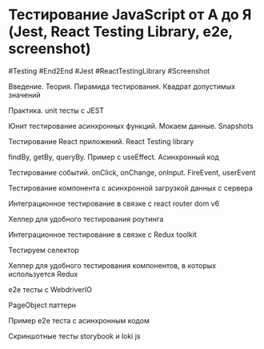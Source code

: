 # Тестирование JavaScript от А до Я (Jest, React Testing Library, e2e, screenshot)
#Testing #End2End #Jest #ReactTestingLibrary #Screenshot 

Введение. Теория. Пирамида тестирования. Квадрат допустимых значений

Практика. unit тесты с JEST

Юнит тестирование асинхронных функций. Мокаем данные. Snapshots

Тестирование React приложений. React Testing library

findBy, getBy, queryBy. Пример с useEffect. Асинхронный код

Тестирование событий. onClick, onChange, onInput. FireEvent, userEvent

Тестирование компонента с асинхронной загрузкой данных с сервера

Интеграционное тестирование в связке с react router dom v6

Хелпер для удобного тестирования роутинга

Интеграционное тестирование в связке с Redux toolkit

Тестируем селектор

 Хелпер для удобного тестирования компонентов, в которых используется Redux

e2e тесты с WebdriverIO

PageObject паттерн

Пример е2е теста с асинхронным кодом

Скриншотные тесты storybook и loki js